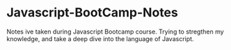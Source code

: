 # Javascript-BootCamp-Notes
Notes ive taken during Javascript Bootcamp course.
Trying to stregthen my knowledge, and take a deep 
dive into the language of Javascript.
